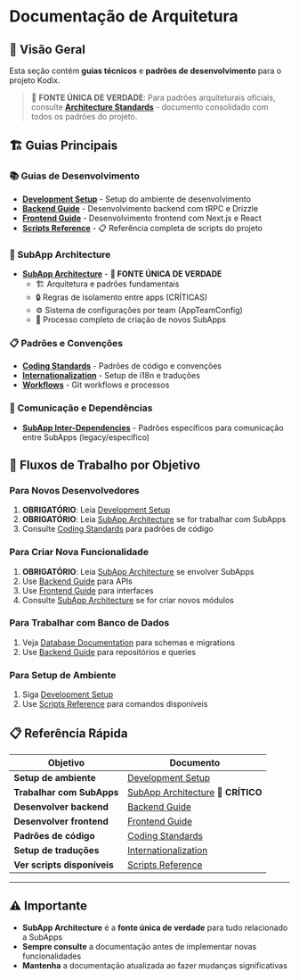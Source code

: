 # Documentação de Arquitetura

## 📖 Visão Geral

Esta seção contém **guias técnicos** e **padrões de desenvolvimento** para o projeto Kodix.

> 🎯 **FONTE ÚNICA DE VERDADE**: Para padrões arquiteturais oficiais, consulte **[Architecture Standards](./ARCHITECTURE_STANDARDS.md)** - documento consolidado com todos os padrões do projeto.

## 🏗️ Guias Principais

### **📚 Guias de Desenvolvimento**

- **[Development Setup](./development-setup.md)** - Setup do ambiente de desenvolvimento
- **[Backend Guide](./backend-guide.md)** - Desenvolvimento backend com tRPC e Drizzle
- **[Frontend Guide](./frontend-guide.md)** - Desenvolvimento frontend com Next.js e React
- **[Scripts Reference](./scripts-reference.md)** - 📋 Referência completa de scripts do projeto

### **🎯 SubApp Architecture**

- **[SubApp Architecture](./subapp-architecture.md)** - **🚨 FONTE ÚNICA DE VERDADE**
  - 🏗️ Arquitetura e padrões fundamentais
  - 🔒 Regras de isolamento entre apps (CRÍTICAS)
  - ⚙️ Sistema de configurações por team (AppTeamConfig)
  - 🚀 Processo completo de criação de novos SubApps

### **📋 Padrões e Convenções**

- **[Coding Standards](./coding-standards.md)** - Padrões de código e convenções
- **[Internationalization](./internationalization-i18n.md)** - Setup de i18n e traduções
- **[Workflows](./workflows.md)** - Git workflows e processos

### **🔗 Comunicação e Dependências**

- **[SubApp Inter-Dependencies](./subapp-inter-dependencies.md)** - Padrões específicos para comunicação entre SubApps (legacy/específico)

## 🚀 Fluxos de Trabalho por Objetivo

### **Para Novos Desenvolvedores**

1. **OBRIGATÓRIO**: Leia [Development Setup](./development-setup.md)
2. **OBRIGATÓRIO**: Leia [SubApp Architecture](./subapp-architecture.md) se for trabalhar com SubApps
3. Consulte [Coding Standards](./coding-standards.md) para padrões de código

### **Para Criar Nova Funcionalidade**

1. **OBRIGATÓRIO**: Leia [SubApp Architecture](./subapp-architecture.md) se envolver SubApps
2. Use [Backend Guide](./backend-guide.md) para APIs
3. Use [Frontend Guide](./frontend-guide.md) para interfaces
4. Consulte [SubApp Architecture](./subapp-architecture.md) se for criar novos módulos

### **Para Trabalhar com Banco de Dados**

1. Veja [Database Documentation](../database/) para schemas e migrations
2. Use [Backend Guide](./backend-guide.md) para repositórios e queries

### **Para Setup de Ambiente**

1. Siga [Development Setup](./development-setup.md)
2. Use [Scripts Reference](./scripts-reference.md) para comandos disponíveis

## 📋 Referência Rápida

| Objetivo                    | Documento                                                      |
| --------------------------- | -------------------------------------------------------------- |
| **Setup de ambiente**       | [Development Setup](./development-setup.md)                    |
| **Trabalhar com SubApps**   | [SubApp Architecture](./subapp-architecture.md) **🚨 CRÍTICO** |
| **Desenvolver backend**     | [Backend Guide](./backend-guide.md)                            |
| **Desenvolver frontend**    | [Frontend Guide](./frontend-guide.md)                          |
| **Padrões de código**       | [Coding Standards](./coding-standards.md)                      |
| **Setup de traduções**      | [Internationalization](./internationalization-i18n.md)         |
| **Ver scripts disponíveis** | [Scripts Reference](./scripts-reference.md)                    |

---

## ⚠️ **Importante**

- **SubApp Architecture** é a **fonte única de verdade** para tudo relacionado a SubApps
- **Sempre consulte** a documentação antes de implementar novas funcionalidades
- **Mantenha** a documentação atualizada ao fazer mudanças significativas
